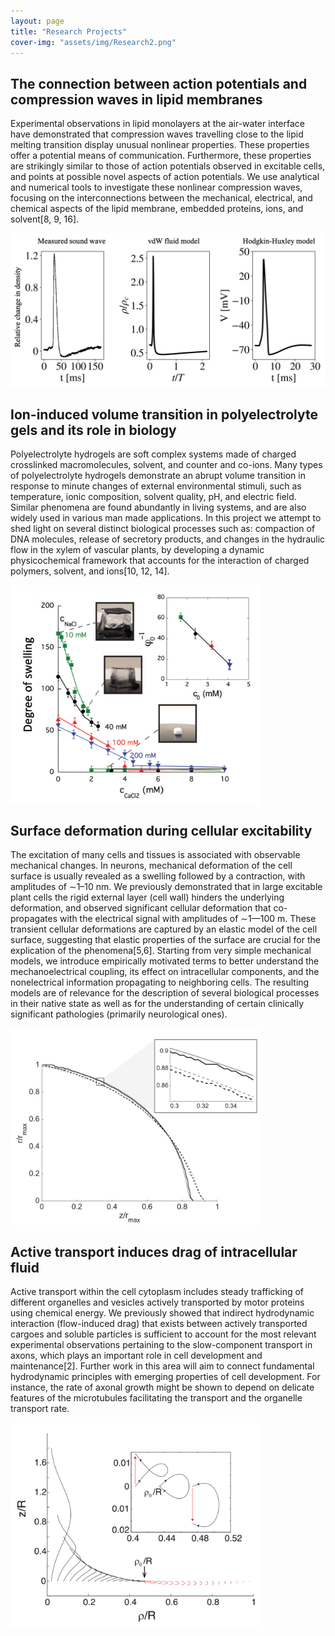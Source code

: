 ```yaml
---
layout: page
title: "Research Projects"
cover-img: "assets/img/Research2.png"
---
```


## The connection between action potentials and compression waves in lipid membranes

Experimental observations in lipid monolayers at the air-water interface have demonstrated that compression waves travelling close to the lipid melting transition display unusual nonlinear properties. These properties offer a potential means of communication. Furthermore, these properties are strikingly similar to those of action potentials observed in excitable cells, and points at possible novel aspects of action potentials. We use analytical and numerical tools to investigate these nonlinear compression waves, focusing on the interconnections between the mechanical, electrical, and chemical aspects of the lipid membrane, embedded proteins, ions, and solvent[8, 9, 16]. 

<img align='center' src="/assets/img/Fig-01.png" width='600'>

## Ion-induced volume transition in polyelectrolyte gels and its role in biology

Polyelectrolyte hydrogels are soft complex systems made of charged crosslinked macromolecules, solvent, and counter and co-ions. Many types of polyelectrolyte hydrogels demonstrate an abrupt volume transition in response to minute changes of external environmental stimuli, such as temperature, ionic composition, solvent quality, pH, and electric field. Similar phenomena are found abundantly in living systems, and are also widely used in various man made applications. In this project we attempt to shed light on several distinct biological processes such as: compaction of DNA molecules, release of secretory products, and changes in the hydraulic flow in the xylem of vascular plants, by developing a dynamic physicochemical framework that accounts for the interaction of charged polymers, solvent, and ions[10, 12, 14]. 

<img align='center' src="/assets/img/Fig-02.png" width='400'>

## Surface deformation during cellular excitability

The excitation of many cells and tissues is associated with observable mechanical changes. In neurons, mechanical deformation of the cell surface is usually revealed as a swelling followed by a contraction, with amplitudes of ∼1–10 nm. We previously demonstrated that in large excitable plant cells the rigid external layer (cell wall) hinders the underlying deformation, and observed significant cellular deformation that co-propagates with the electrical signal with amplitudes of ∼1—100 m. These transient cellular deformations are captured by an elastic model of the cell surface, suggesting that elastic properties of the surface are crucial for the explication of the phenomena[5,6]. Starting from very simple mechanical models, we introduce empirically motivated terms to better understand the mechanoelectrical coupling, its effect on intracellular components, and the nonelectrical information propagating to neighboring cells. The resulting models are of relevance for the description of several biological processes in their native state as well as for the understanding of certain clinically significant pathologies (primarily neurological ones).  

<img align='center' src="/assets/img/Fig-03.png" width='400'>

## Active transport induces drag of intracellular fluid

Active transport within the cell cytoplasm includes steady trafficking of different organelles and vesicles actively transported by motor proteins using chemical energy. We previously showed that indirect hydrodynamic interaction (flow-induced drag) that exists between actively transported cargoes and soluble particles is sufficient to account for the most relevant experimental observations pertaining to the slow-component transport in axons, which plays an important role in cell development and maintenance[2]. Further work in this area will aim to connect fundamental hydrodynamic principles with emerging properties of cell development. For instance, the rate of axonal growth might be shown to depend on delicate features of the microtubules facilitating the transport and the organelle transport rate.

<img align='center' src="/assets/img/Fig-04.png" width='400'>

